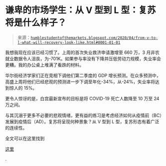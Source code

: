 <!--yml

类别：未分类

日期：2024-05-18 02:18:56

-->

# 谦卑的市场学生：从 V 型到 L 型：复苏将是什么样子？

> 来源：[`humblestudentofthemarkets.blogspot.com/2020/04/from-v-to-l-what-will-recovery-look-like.html#0001-01-01`](https://humblestudentofthemarkets.blogspot.com/2020/04/from-v-to-l-what-will-recovery-look-like.html#0001-01-01)

我想我现在应该已经习惯了。上周的首次失业救济申请激增至 660 万，3 月非农就业数据令人沮丧，为-701K。如果参与率没有下降并压低劳动力规模，失业率会更糟。我的办公桌上堆满了看跌的材料。

华尔街经济学家们正在竞相下调他们第二季度的 GDP 增长预测。在众多预测中，高盛上周将他们已经悲观的预测进一步下调至年化-34%，从-24%，失业率将达到惊人的 15%。

更令人惊讶的是，白宫最新宣布的目标是将 COVID-19 死亡人数降至 10 万至 24 万之间。

与其沉溺于更多不必要的悲观情绪，更有益的练习是考虑经济如何从疫情前（BC）发展到疫情后（AD）。复苏将呈现何种景象？从 V 型到 L 型，复苏形态有着广泛的连续性。

全文可以在这里找到

[这里](https://humblestudentofthemarkets.com/2020/04/04/from-v-to-l-what-will-the-recovery-look-like/)

.

